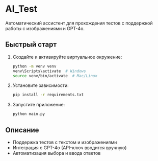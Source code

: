 # AI_Test

Автоматический ассистент для прохождения тестов с поддержкой работы с изображениями и GPT-4o.

## Быстрый старт

1. Создайте и активируйте виртуальное окружение:
   ```sh
   python -m venv venv
   venv\Scripts\activate  # Windows
   source venv/bin/activate  # Mac/Linux
   ```
2. Установите зависимости:
   ```sh
   pip install -r requirements.txt
   ```
3. Запустите приложение:
   ```sh
   python main.py
   ```

## Описание
- Поддержка тестов с текстом и изображениями
- Интеграция с GPT-4o (API-ключ вводится вручную)
- Автоматизация выбора и ввода ответов
